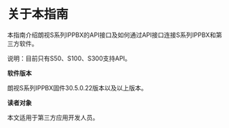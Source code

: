 # 关于本指南

本指南介绍朗视S系列IPPBX的API接口及如何通过API接口连接S系列IPPBX和第三方软件。

说明：目前只有S50、S100、S300支持API。

**软件版本**

朗视S系列IPPBX固件30.5.0.22版本以及以上版本。

**读者对象**

本文适用于第三方应用开发人员。

